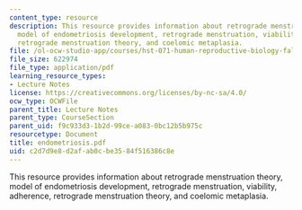 ```yaml
---
content_type: resource
description: This resource provides information about retrograde menstruation theory,
  model of endometriosis development, retrograde menstruation, viability, adherence,
  retrograde menstruation theory, and coelomic metaplasia.
file: /ol-ocw-studio-app/courses/hst-071-human-reproductive-biology-fall-2005/c2d7d9e8d2afab0cbe3584f516386c8e_endometriosis.pdf
file_size: 622974
file_type: application/pdf
learning_resource_types:
- Lecture Notes
license: https://creativecommons.org/licenses/by-nc-sa/4.0/
ocw_type: OCWFile
parent_title: Lecture Notes
parent_type: CourseSection
parent_uid: f9c933d3-1b2d-99ce-a083-0bc12b5b975c
resourcetype: Document
title: endometriosis.pdf
uid: c2d7d9e8-d2af-ab0c-be35-84f516386c8e
---
```

This resource provides information about retrograde menstruation theory, model of endometriosis development, retrograde menstruation, viability, adherence, retrograde menstruation theory, and coelomic metaplasia.